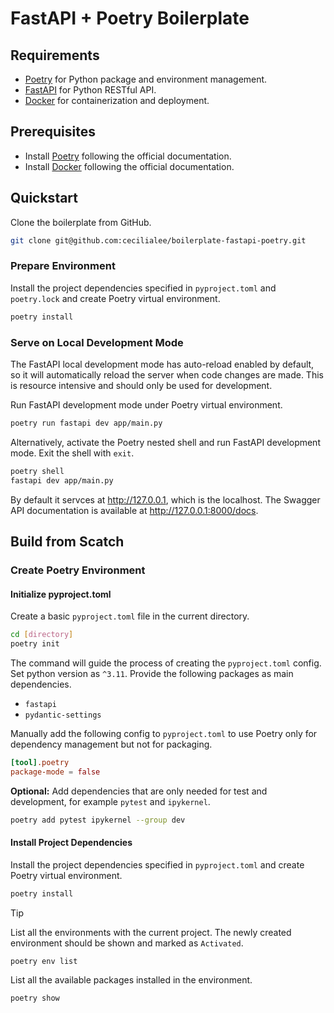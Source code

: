 # FastAPI + Poetry Boilerplate

## Requirements

- [Poetry](https://python-poetry.org/) for Python package and environment management.
- [FastAPI](https://fastapi.tiangolo.com/) for Python RESTful API.
- [Docker](https://www.docker.com/) for containerization and deployment.

## Prerequisites

- Install [Poetry](https://python-poetry.org/) following the official documentation.
- Install [Docker](https://www.docker.com/) following the official documentation.

## Quickstart

Clone the boilerplate from GitHub.

```sh
git clone git@github.com:cecilialee/boilerplate-fastapi-poetry.git
```

### Prepare Environment

Install the project dependencies specified in `pyproject.toml` and `poetry.lock` and create Poetry virtual environment. 

```sh
poetry install
```

### Serve on Local Development Mode

The FastAPI local development mode has auto-reload enabled by default, so it will automatically reload the server when code changes are made. This is resource intensive and should only be used for development.

Run FastAPI development mode under Poetry virtual environment.

```sh
poetry run fastapi dev app/main.py
```

Alternatively, activate the Poetry nested shell and run FastAPI development mode. Exit the shell with `exit`.

```sh
poetry shell
fastapi dev app/main.py
```

By default it servces at http://127.0.0.1, which is the localhost. The Swagger API documentation is available at http://127.0.0.1:8000/docs.

## Build from Scatch

### Create Poetry Environment

#### Initialize pyproject.toml

Create a basic `pyproject.toml` file in the current directory.

```sh
cd [directory]
poetry init
```

The command will guide the process of creating the `pyproject.toml` config. Set python version as `^3.11`. Provide the following packages as main dependencies.

- `fastapi`
- `pydantic-settings`

Manually add the following config to `pyproject.toml` to use Poetry only for dependency management but not for packaging.

```toml
[tool].poetry
package-mode = false
```

**Optional:** Add dependencies that are only needed for test and development, for example `pytest` and `ipykernel`.

```sh
poetry add pytest ipykernel --group dev
```

#### Install Project Dependencies

Install the project dependencies specified in `pyproject.toml` and create Poetry virtual environment.

```sh
poetry install
```

> [!TIP]
> List all the environments with the current project. The newly created environment should be shown and marked as `Activated`.
> 
> ```sh
> poetry env list
> ```
>
> List all the available packages installed in the environment.
> 
> ```sh
> poetry show
> ```


